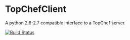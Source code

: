# TopChefClient

A python 2.6-2.7 compatible interface to a TopChef server.

[![Build Status](
    https://travis-ci.org/TopChef/TopChefClient.svg?branch=master)](
    https://travis-ci.org/TopChef/TopChefClient
)
